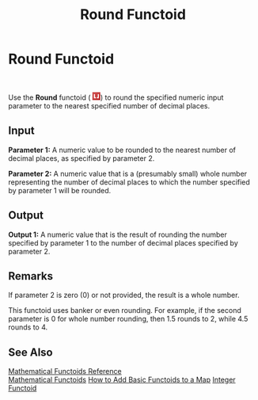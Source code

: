﻿---
title: Round Functoid
TOCTitle: Round Functoid
ms:assetid: a0993b70-e388-470f-bbe7-b40f61595486
ms:mtpsurl: https://msdn.microsoft.com/en-us/library/Aa577673(v=BTS.80)
ms:contentKeyID: 51530128
ms.date: 08/30/2017
mtps_version: v=BTS.80
---

# Round Functoid

 

Use the **Round** functoid ( ![](images/Aa577673.ff25c636-ba90-404f-a911-eee519eade0c(BTS.80).jpeg)) to round the specified numeric input parameter to the nearest specified number of decimal places.

## Input

**Parameter 1:** A numeric value to be rounded to the nearest number of decimal places, as specified by parameter 2.

**Parameter 2:** A numeric value that is a (presumably small) whole number representing the number of decimal places to which the number specified by parameter 1 will be rounded.

## Output

**Output 1:** A numeric value that is the result of rounding the number specified by parameter 1 to the number of decimal places specified by parameter 2.

## Remarks

If parameter 2 is zero (0) or not provided, the result is a whole number.

This functoid uses banker or even rounding. For example, if the second parameter is 0 for whole number rounding, then 1.5 rounds to 2, while 4.5 rounds to 4.

## See Also

[Mathematical Functoids Reference](mathematical-functoids-reference.md)  
[Mathematical Functoids](https://msdn.microsoft.com/library/aa559213\(v=bts.80\))  
[How to Add Basic Functoids to a Map](https://msdn.microsoft.com/library/aa560635\(v=bts.80\))  
[Integer Functoid](integer-functoid.md)

